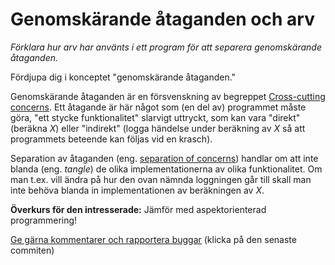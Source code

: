 # Genomskärande åtaganden och arv

_Förklara hur arv har använts i ett program för att
separera genomskärande åtaganden._

Fördjupa dig i konceptet "genomskärande åtaganden."

Genomskärande åtaganden är en försvenskning av begreppet
[Cross-cutting concerns](http://en.wikipedia.org/wiki/Cross-cutting_concern).
Ett åtagande är här något som (en del av) programmet måste göra,
"ett stycke funktionalitet" slarvigt uttryckt, som kan vara
"direkt" (beräkna *X*) eller "indirekt" (logga händelse under
beräkning av *X* så att programmets beteende kan följas vid en
krasch).

Separation av åtaganden (eng.
[separation of concerns](http://en.wikipedia.org/wiki/Separation_of_concerns))
handlar om att inte blanda (eng. *tangle*) de olika
implementationerna av olika funktionalitet. Om man t.ex. vill
ändra på hur den ovan nämnda loggningen går till skall man inte
behöva blanda in implementationen av beräkningen av *X*.

**Överkurs för den intresserade:** Jämför med aspektorienterad programmering!

[Ge gärna kommentarer och rapportera buggar](https://github.com/IOOPM-UU/achievements/commits/master/B6.md) (klicka på den senaste commiten)
